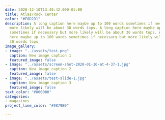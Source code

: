 ```yaml
---
date: 2020-12-10T13:40:42.000-05:00
title: Atlas/Rock Center
color: "#F8D2D1"
description: A long caption here maybe up to 100 words sometimes if necessary but
  more likely will be about 30 words tops. A long caption here maybe up to 100 words
  sometimes if necessary but more likely will be about 30 words tops. A long caption
  here maybe up to 100 words sometimes if necessary but more likely will be about
  30 words tops
image_gallery:
- image: "../assets/test.png"
  caption: New image caption 1
  featured_image: false
- image: "../assets/screen-shot-2020-01-10-at-4-37-1.jpg"
  caption: New image caption 2
  featured_image: false
- image: "../assets/test-slide-1.jpg"
  caption: New image caption 3
  featured_image: false
text_color: "#000000"
categories:
- magazines
project_line_color: "#9879B0"

---
```

